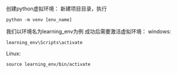 创建python虚拟环境：
新建项目目录，执行
```
python -m venv [env_name]
```
我们以环境名为learning_env为例
成功后需要激活虚拟环境：
windows:
```
learning_env\Scripts\activate
```
Linux:
```
source learning_env/bin/activate
```
